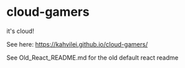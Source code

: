 # cloud-gamers
it's cloud!

See here: https://kahvilei.github.io/cloud-gamers/

See Old_React_README.md for the old default react readme